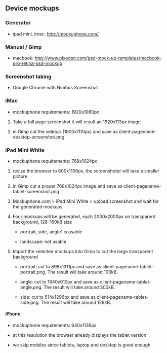 ## Device mockups

### Generator

- ipad mini, imac: http://mockuphone.com/	

### Manual / Gimp

- macbook: http://www.pixeden.com/psd-mock-up-templates/macbook-pro-retina-psd-mockup

### Screenshot taking

- Google Chrome with Nimbus Screenshot


### iMac

- mockuphone requirements: 1920x1080px

1. Take a full page screenshot it will result an 1920x113px image

2. in Gimp cut the sidebar (1900x1110px) and save as client-pagename-desktop-screenshot.png


### iPad Mini White

- mockuphone requirements: 768x1024px

1. resize the browser to 800x1100px, the screenshoter will take a smaller picture

2. in Gimp cut a proper 768x1024px image and save as client-pagename-tablet-screenshot.png

3. Mockuphone.com > iPad Mini White > upload screenshot and wait for the generated mockups

4. Four mockups will be generated, each 2000x2000px on transparent background, 128-160kB size

	- portrait, side, angle1 is usable
	
	- landscape: not usable

5. Import the selected mockups into Gimp to cut the large transparent background

	- portrait: cut to 898x1311px and save as client-pagename-tablet-portrait.png. The result will take around 100kB. 

	- angle: cut to 1840x910px and save as client-pagename-tablet-angle.png. The result will take around 300kB. 

	- side: cut to 514x1296px and save as client-pagename-tablet-side.png. The result will take around 128kB. 

#### iPhone

- mockuphone requirements: 640x1136px

- at this resulution the browser already displays the tablet version

- we skip mobiles since tablets, laptop and desktop is good enough
